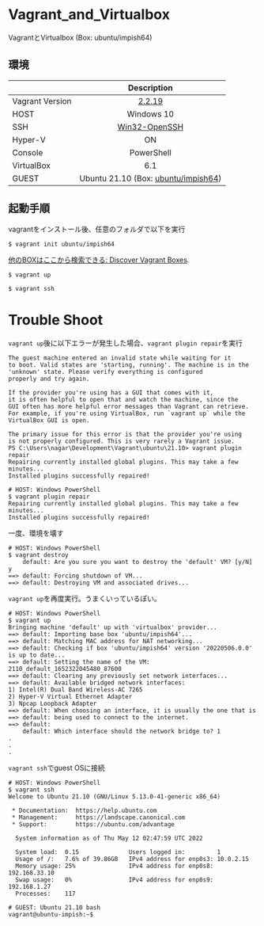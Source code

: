 # Vagrant_and_Virtualbox

VagrantとVirtualbox (Box: ubuntu/impish64)

## 環境

| | Description |
| --- | :---: |
| Vagrant Version | [2.2.19](https://www.vagrantup.com/) |
| HOST | Windows 10 |
| SSH | [Win32-OpenSSH](https://github.com/PowerShell/Win32-OpenSSH/releases) |
| Hyper-V | ON |
| Console | PowerShell |
| VirtualBox | 6.1 |
| GUEST | Ubuntu 21.10 (Box: [ubuntu/impish64](https://app.vagrantup.com/ubuntu/boxes/impish64)) |

## 起動手順

vagrantをインストール後、任意のフォルダで以下を実行

```$ vagrant init ubuntu/impish64```

[他のBOXはここから検索できる: Discover Vagrant Boxes](https://app.vagrantup.com/boxes/search).

```$ vagrant up```

```$ vagrant ssh```

# Trouble Shoot

```vagrant up```後に以下エラーが発生した場合、```vagrant plugin repair```を実行

```
The guest machine entered an invalid state while waiting for it
to boot. Valid states are 'starting, running'. The machine is in the
'unknown' state. Please verify everything is configured
properly and try again.

If the provider you're using has a GUI that comes with it,
it is often helpful to open that and watch the machine, since the
GUI often has more helpful error messages than Vagrant can retrieve.
For example, if you're using VirtualBox, run `vagrant up` while the
VirtualBox GUI is open.

The primary issue for this error is that the provider you're using
is not properly configured. This is very rarely a Vagrant issue.
PS C:\Users\nagar\Development\Vagrant\ubuntu\21.10> vagrant plugin repair
Repairing currently installed global plugins. This may take a few minutes...
Installed plugins successfully repaired!
```

```
# HOST: Windows PowerShell
$ vagrant plugin repair
Repairing currently installed global plugins. This may take a few minutes...
Installed plugins successfully repaired!
```

一度、環境を壊す
```
# HOST: Windows PowerShell
$ vagrant destroy
    default: Are you sure you want to destroy the 'default' VM? [y/N] y
==> default: Forcing shutdown of VM...
==> default: Destroying VM and associated drives...
```

```vagrant up```を再度実行。うまくいっているぽい。

```
# HOST: Windows PowerShell
$ vagrant up
Bringing machine 'default' up with 'virtualbox' provider...
==> default: Importing base box 'ubuntu/impish64'...
==> default: Matching MAC address for NAT networking...
==> default: Checking if box 'ubuntu/impish64' version '20220506.0.0' is up to date...
==> default: Setting the name of the VM: 2110_default_1652322045480_87600
==> default: Clearing any previously set network interfaces...
==> default: Available bridged network interfaces:
1) Intel(R) Dual Band Wireless-AC 7265
2) Hyper-V Virtual Ethernet Adapter
3) Npcap Loopback Adapter
==> default: When choosing an interface, it is usually the one that is
==> default: being used to connect to the internet.
==> default:
    default: Which interface should the network bridge to? 1
.
.
.

```

```vagrant ssh```でguest OSに接続

```
# HOST: Windows PowerShell
$ vagrant ssh
Welcome to Ubuntu 21.10 (GNU/Linux 5.13.0-41-generic x86_64)

 * Documentation:  https://help.ubuntu.com
 * Management:     https://landscape.canonical.com
 * Support:        https://ubuntu.com/advantage

  System information as of Thu May 12 02:47:59 UTC 2022

  System load:  0.15              Users logged in:         1
  Usage of /:   7.6% of 39.86GB   IPv4 address for enp0s3: 10.0.2.15
  Memory usage: 25%               IPv4 address for enp0s8: 192.168.33.10
  Swap usage:   0%                IPv4 address for enp0s9: 192.168.1.27
  Processes:    117
  
# GUEST: Ubuntu 21.10 bash
vagrant@ubuntu-impish:~$
```
